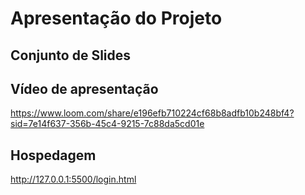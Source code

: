 # Apresentação do Projeto

## Conjunto de Slides

## Vídeo de apresentação

https://www.loom.com/share/e196efb710224cf68b8adfb10b248bf4?sid=7e14f637-356b-45c4-9215-7c88da5cd01e

## Hospedagem

http://127.0.0.1:5500/login.html
